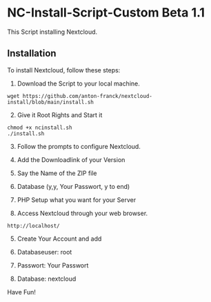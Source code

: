 # NC-Install-Script-Custom Beta  1.1

This Script installing Nextcloud.

## Installation

To install Nextcloud, follow these steps:

1. Download the Script to your local machine.
```shell
wget https://github.com/anton-franck/nextcloud-install/blob/main/install.sh
```

2. Give it Root Rights and Start it
```shell
chmod +x ncinstall.sh
./install.sh
```

3. Follow the prompts to configure Nextcloud.

1. Add the Downloadlink of your Version
2. Say the Name of the ZIP file
3. Database (y,y, Your Passwort, y to end)
4. PHP Setup what you want for your Server


4. Access Nextcloud through your web browser.
```plaintext
http://localhost/
```
5. Create Your Account and add

1. Databaseuser: root
2. Passwort: Your Passwort
3. Database: nextcloud

Have Fun!